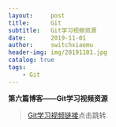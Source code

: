 ```yaml
---
layout:     post
title:      Git
subtitle:   Git学习视频资源
date:       2019-11-01
author:     switchxiaomu
header-img: img/20191101.jpg
catalog: true
tags:                              
    - Git
---
```

**第六篇博客——Git学习视频资源**

>[Git学习视频链接](https://www.bilibili.com/video/av17879644/?p=79)点击跳转.


